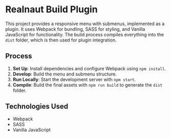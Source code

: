 # Realnaut Build Plugin

This project provides a responsive menu with submenus, implemented as a plugin. It uses Webpack for bundling, SASS for styling, and Vanilla JavaScript for functionality. The build process compiles everything into the `dist` folder, which is then used for plugin integration.

## Process
1. **Set Up**: Install dependencies and configure Webpack using `npm install`.
2. **Develop**: Build the menu and submenu structure.
3. **Run Locally**: Start the development server with `npm start`.
4. **Compile**: Build the final assets with `npm run build` to generate the `dist` folder.

## Technologies Used
- Webpack
- SASS
- Vanilla JavaScript